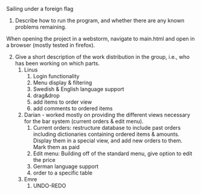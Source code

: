 Sailing under a foreign flag




1) Describe how to run the program, and whether there are any known problems remaining.

When opening the project in a webstorm, navigate to main.html and open in a browser (mostly tested in firefox).  

2) Give a short description of the work distribution in the group, i.e., who has been working on which parts. 
   1) Linus
      1) Login functionality
      2) Menu display & filtering
      3) Swedish & English language support
      4) drag&drop
      5) add items to order view 
      6) add comments to ordered items
   2) Darian - worked mostly on providing the different views necessary for the bar system (current orders & edit menu). 
      1) Current orders: restructure database to include past orders including dictionaries containing ordered items & amounts. Display them in a special view, and add new orders to them. Mark them as paid
      2) Edit menu: Building off of the standard menu, give option to edit the price
      3) German language support
      4) order to a specific table
   3) Emre
      1) UNDO-REDO
    


